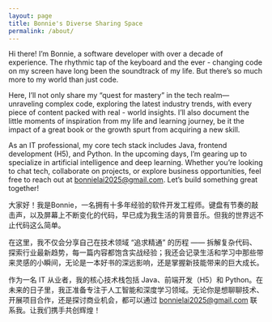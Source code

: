```yaml
---
layout: page
title: Bonnie's Diverse Sharing Space​
permalink: /about/
---
```


  Hi there! I’m Bonnie, a software developer with over a decade of experience. The rhythmic tap of the keyboard and the ever - changing code on my screen have long been the soundtrack of my life. But there’s so much more to my world than just code.​
  
  Here, I’ll not only share my “quest for mastery” in the tech realm—unraveling complex code, exploring the latest industry trends, with every piece of content packed with real - world insights. I’ll also document the little moments of inspiration from my life and learning journey, be it the impact of a great book or the growth spurt from acquiring a new skill.​

  As an IT professional, my core tech stack includes Java, frontend development (H5), and Python. In the upcoming days, I’m gearing up to specialize in artificial intelligence and deep learning. Whether you’re looking to chat tech, collaborate on projects, or explore business opportunities, feel free to reach out at bonnielai2025@gmail.com. Let’s build something great together!



  大家好！我是Bonnie，一名拥有十多年经验的软件开发工程师。键盘有节奏的敲击声，以及屏幕上不断变化的代码，早已成为我生活的背景音乐。但我的世界远不止代码这么简单。

  在这里，我不仅会分享自己在技术领域 “追求精通” 的历程 —— 拆解复杂代码、探索行业最新趋势，每一篇内容都饱含实战经验；我还会记录生活和学习中那些带来灵感的小瞬间，无论是一本好书的深远影响，还是掌握新技能带来的巨大成长。

  作为一名 IT 从业者，我的核心技术栈包括 Java、前端开发（H5）和 Python。在未来的日子里，我正准备专注于人工智能和深度学习领域。无论你是想聊聊技术、开展项目合作，还是探讨商业机会，都可以通过 bonnielai2025@gmail.com 联系我。让我们携手共创辉煌！